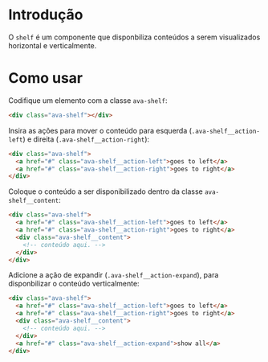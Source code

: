 # Introdução

O `shelf` é um componente que disponbiliza conteúdos a serem visualizados horizontal e verticalmente.

# Como usar

Codifique um elemento com a classe `ava-shelf`:  
```html
<div class="ava-shelf"></div>
```
Insira as ações para mover o conteúdo para esquerda (`.ava-shelf__action-left`) e direita (`.ava-shelf__action-right`):  
```html
<div class="ava-shelf">
  <a href="#" class="ava-shelf__action-left">goes to left</a>
  <a href="#" class="ava-shelf__action-right">goes to right</a>
</div>
```
Coloque o conteúdo a ser disponibilizado dentro da classe `ava-shelf__content`:
```html
<div class="ava-shelf">
  <a href="#" class="ava-shelf__action-left">goes to left</a>
  <a href="#" class="ava-shelf__action-right">goes to right</a>
  <div class="ava-shelf__content">
    <!-- conteúdo aqui. -->
  </div>
</div>
```
  
Adicione a ação de expandir (`.ava-shelf__action-expand`), para disponbilizar o conteúdo verticalmente:
```html
<div class="ava-shelf">
  <a href="#" class="ava-shelf__action-left">goes to left</a>
  <a href="#" class="ava-shelf__action-right">goes to right</a>
  <div class="ava-shelf__content">
    <!-- conteúdo aqui. -->
  </div>
  <a href="#" class="ava-shelf__action-expand">show all</a>
</div>
```
  
